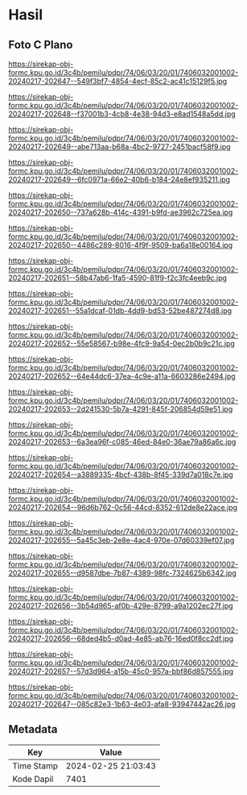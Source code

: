 # Hasil

## Foto C Plano

https://sirekap-obj-formc.kpu.go.id/3c4b/pemilu/pdpr/74/06/03/20/01/7406032001002-20240217-202647--549f3bf7-4854-4ecf-85c2-ac41c15129f5.jpg

https://sirekap-obj-formc.kpu.go.id/3c4b/pemilu/pdpr/74/06/03/20/01/7406032001002-20240217-202648--f37001b3-4cb8-4e38-94d3-e8ad1548a5dd.jpg

https://sirekap-obj-formc.kpu.go.id/3c4b/pemilu/pdpr/74/06/03/20/01/7406032001002-20240217-202649--abe713aa-b68a-4bc2-9727-2451bacf58f9.jpg

https://sirekap-obj-formc.kpu.go.id/3c4b/pemilu/pdpr/74/06/03/20/01/7406032001002-20240217-202649--6fc0971a-66e2-40b6-b184-24e8ef935211.jpg

https://sirekap-obj-formc.kpu.go.id/3c4b/pemilu/pdpr/74/06/03/20/01/7406032001002-20240217-202650--737a628b-414c-4391-b9fd-ae3962c725ea.jpg

https://sirekap-obj-formc.kpu.go.id/3c4b/pemilu/pdpr/74/06/03/20/01/7406032001002-20240217-202650--4486c289-8016-4f9f-9509-ba6a18e00164.jpg

https://sirekap-obj-formc.kpu.go.id/3c4b/pemilu/pdpr/74/06/03/20/01/7406032001002-20240217-202651--58b47ab6-1fa5-4590-81f9-f2c3fc4eeb9c.jpg

https://sirekap-obj-formc.kpu.go.id/3c4b/pemilu/pdpr/74/06/03/20/01/7406032001002-20240217-202651--55a1dcaf-01db-4dd9-bd53-52be487274d8.jpg

https://sirekap-obj-formc.kpu.go.id/3c4b/pemilu/pdpr/74/06/03/20/01/7406032001002-20240217-202652--55e58567-b98e-4fc9-9a54-0ec2b0b9c21c.jpg

https://sirekap-obj-formc.kpu.go.id/3c4b/pemilu/pdpr/74/06/03/20/01/7406032001002-20240217-202652--64e44dc6-37ea-4c9e-a11a-6603286e2494.jpg

https://sirekap-obj-formc.kpu.go.id/3c4b/pemilu/pdpr/74/06/03/20/01/7406032001002-20240217-202653--2d241530-5b7a-4291-845f-206854d59e51.jpg

https://sirekap-obj-formc.kpu.go.id/3c4b/pemilu/pdpr/74/06/03/20/01/7406032001002-20240217-202653--6a3ea96f-c085-46ed-84e0-36ae79a86a6c.jpg

https://sirekap-obj-formc.kpu.go.id/3c4b/pemilu/pdpr/74/06/03/20/01/7406032001002-20240217-202654--a3889335-4bcf-438b-8f45-339d7a018c7e.jpg

https://sirekap-obj-formc.kpu.go.id/3c4b/pemilu/pdpr/74/06/03/20/01/7406032001002-20240217-202654--96d6b762-0c56-44cd-8352-612de8e22ace.jpg

https://sirekap-obj-formc.kpu.go.id/3c4b/pemilu/pdpr/74/06/03/20/01/7406032001002-20240217-202655--5a45c3eb-2e8e-4ac4-970e-07d60339ef07.jpg

https://sirekap-obj-formc.kpu.go.id/3c4b/pemilu/pdpr/74/06/03/20/01/7406032001002-20240217-202655--d9587dbe-7b87-4389-98fc-7324625b6342.jpg

https://sirekap-obj-formc.kpu.go.id/3c4b/pemilu/pdpr/74/06/03/20/01/7406032001002-20240217-202656--3b54d965-af0b-429e-8799-a9a1202ec27f.jpg

https://sirekap-obj-formc.kpu.go.id/3c4b/pemilu/pdpr/74/06/03/20/01/7406032001002-20240217-202656--68ded4b5-d0ad-4e85-ab76-16ed0f8cc2df.jpg

https://sirekap-obj-formc.kpu.go.id/3c4b/pemilu/pdpr/74/06/03/20/01/7406032001002-20240217-202657--57d3d964-a15b-45c0-957a-bbf86d857555.jpg

https://sirekap-obj-formc.kpu.go.id/3c4b/pemilu/pdpr/74/06/03/20/01/7406032001002-20240217-202647--085c82e3-1b63-4e03-afa8-93947442ac26.jpg


## Metadata

| Key        | Value               |
| ---------- | ------------------- |
| Time Stamp | 2024-02-25 21:03:43 |
| Kode Dapil | 7401                |



